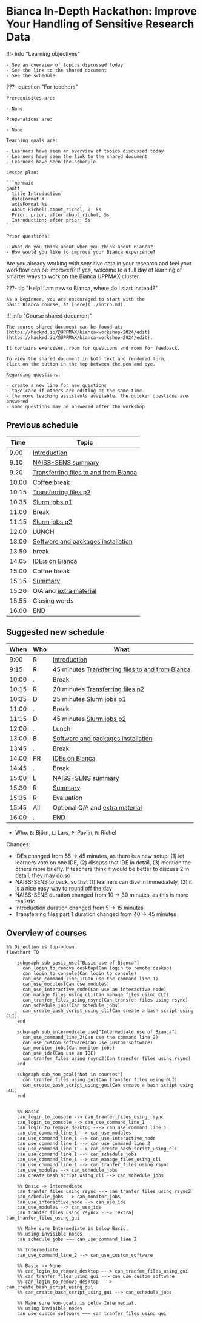 # Bianca In-Depth Hackathon: Improve Your Handling of Sensitive Research Data

!!!- info "Learning objectives"

    - See an overview of topics discussed today
    - See the link to the shared document
    - See the schedule

???- question "For teachers"

    Prerequisites are:

    - None

    Preparations are:

    - None

    Teaching goals are:

    - Learners have seen an overview of topics discussed today
    - Learners have seen the link to the shared document
    - Learners have seen the schedule

    Lesson plan:

    ```mermaid
    gantt
      title Introduction
      dateFormat X
      axisFormat %s
      About Richel: about_richel, 0, 5s
      Prior: prior, after about_richel, 5s
      Introduction: after prior, 5s
    ```

    Prior questions:

    - What do you think about when you think about Bianca?
    - How would you like to improve your Bianca experience?

Are you already working with sensitive data in your research
and feel your workflow can be improved?
If yes, welcome to a full day of learning of smarter ways
to work on the Bianca UPPMAX cluster.

???- tip "Help! I am new to Bianca, where do I start instead?"

    As a beginner, you are encouraged to start with the
    basic Bianca course, at [here](../intro.md).

!!! info "Course shared document"

    The course shared document can be found at: [https://hackmd.io/@UPPMAX/bianca-workshop-2024/edit](https://hackmd.io/@UPPMAX/bianca-workshop-2024/edit).

    It contains exercises, room for questions and room for feedback.

    To view the shared document in both text and rendered form, 
    click on the button in the top between the pen and eye.

    Regarding questions: 

    - create a new line for new questions
    - take care if others are editing at the same time
    - the more teaching assistants available, the quicker questions are answered
    - some questions may be answered after the workshop

## Previous schedule

Time |Topic
-----|--------------------------
9.00 | [Introduction](https://uppmax.github.io/bianca_workshop/intermediate/intro/)
9.10 | [NAISS-SENS summary](https://uppmax.github.io/bianca_workshop/sens_project_short/)
9.20 | [Transferring files to and from Bianca](https://uppmax.github.io/bianca_workshop/intermediate/transfer/)
10.00| Coffee break
10.15| [Transferring files p2](https://uppmax.github.io/bianca_workshop/intermediate/transfer/)
10.35| [Slurm jobs p1](https://uppmax.github.io/bianca_workshop/intermediate/slurm_intermed/)
11.00| Break
11.15| [Slurm jobs p2](https://uppmax.github.io/bianca_workshop/intermediate/slurm_intermed/)
12.00| LUNCH
13.00| [Software and packages installation](https://uppmax.github.io/bianca_workshop/intermediate/install/)
13.50| break
14.05| [IDE:s on Bianca](https://uppmax.github.io/bianca_workshop/intermediate/ides/)
15.00| Coffee break
15.15| [Summary](https://uppmax.github.io/bianca_workshop/intermediate/summary/)
15.20| Q/A and [extra material](https://uppmax.github.io/bianca_workshop/extra/slurm/)
15.55| Closing words
16.00| END

## Suggested new schedule

When | Who  | What
-----|------|-------------------------
9:00 | R    | [Introduction](https://uppmax.github.io/bianca_workshop/intermediate/intro/)
9:15 | R    | 45 minutes [Transferring files to and from Bianca](https://uppmax.github.io/bianca_workshop/intermediate/transfer/)
10:00| .    | Break
10:15| R    | 20 minutes [Transferring files p2](https://uppmax.github.io/bianca_workshop/intermediate/transfer/)
10:35| D    | 25 minutes [Slurm jobs p1](https://uppmax.github.io/bianca_workshop/intermediate/slurm_intermed/)
11:00| .    | Break
11:15| D    | 45 minutes [Slurm jobs p2](https://uppmax.github.io/bianca_workshop/intermediate/slurm_intermed/)
12:00| .    | Lunch
13:00| B    | [Software and packages installation](https://uppmax.github.io/bianca_workshop/intermediate/install/)
13:45| .    | Break
14:00| PR   | [IDEs on Bianca](https://uppmax.github.io/bianca_workshop/intermediate/ides/)
14:45| .    | Break
15:00| L    | [NAISS-SENS summary](https://uppmax.github.io/bianca_workshop/sens_project_short/)
15:30| R    | [Summary](https://uppmax.github.io/bianca_workshop/intermediate/summary/)
15:35| R    | Evaluation
15:45| All  | Optional Q/A and [extra material](https://uppmax.github.io/bianca_workshop/extra/slurm/)
16:00| .    | END

* Who: `B`: Björn, `L`: Lars, `P`: Pavlin, `R`: Richèl

Changes:

* IDEs changed from 55 -> 45 minutes, as there is a new setup: (1) let learners vote on one IDE, (2) discuss that IDE in detail, (3) mention the others more briefly. If teachers think it would be better to discuss 2 in detail, they may do so
* NAISS-SENS to back, so that (1) learners can dive in immediately, (2) it is a nice easy way to round off the day
* NAISS-SENS duration changed from 10 -> 30 minutes, as this is more realistic
* Introduction duration changed from 5 -> 15 minutes
* Transferring files part 1 duration changed from 40 -> 45 minutes

## Overview of courses

```mermaid
%% Direction is top->down
flowchart TD

    subgraph sub_basic_use["Basic use of Bianca"]
      can_login_to_remove_desktop(Can login to remote deskop)
      can_login_to_console(Can login to console)
      can_use_command_line_1(Can use the command line 1)
      can_use_modules(Can use modules)
      can_use_interactive_node(Can use an interactive node)
      can_manage_files_using_cli(Can manage files using CLI)
      can_tranfer_files_using_rsync(Can transfer files using rsync)
      can_schedule_jobs(Can schedule jobs)
      can_create_bash_script_using_cli(Can create a bash script using CLI)
    end

    subgraph sub_intermediate_use["Intermediate use of Bianca"]
      can_use_command_line_2(Can use the command line 2)
      can_use_custom_software(Can use custom software)
      can_monitor_jobs(Can monitor jobs)
      can_use_ide(Can use an IDE)
      can_tranfer_files_using_rsync2(Can transfer files using rsync)
    end

    subgraph sub_non_goal["Not in courses"]
      can_tranfer_files_using_gui(Can transfer files using GUI)
      can_create_bash_script_using_gui(Can create a bash script using GUI)
    end


    %% Basic
    can_login_to_console --> can_tranfer_files_using_rsync
    can_login_to_console --> can_use_command_line_1
    can_login_to_remove_desktop ---> can_use_command_line_1
    can_use_command_line_1 --> can_use_modules
    can_use_command_line_1 --> can_use_interactive_node
    can_use_command_line_1 --> can_use_command_line_2
    can_use_command_line_1 --> can_create_bash_script_using_cli
    can_use_command_line_1 --> can_schedule_jobs
    can_use_command_line_1 --> can_manage_files_using_cli
    can_use_command_line_1 --> can_tranfer_files_using_rsync
    can_use_modules --> can_schedule_jobs
    can_create_bash_script_using_cli --> can_schedule_jobs

    %% Basic -> Intermediate
    can_tranfer_files_using_rsync --> can_tranfer_files_using_rsync2
    can_schedule_jobs --> can_monitor_jobs
    can_use_interactive_node --> can_use_ide
    can_use_modules --> can_use_ide
    can_tranfer_files_using_rsync2 -.-> |extra| can_tranfer_files_using_gui

    %% Make sure Intermediate is below Basic,
    %% using invisible nodes
    can_schedule_jobs ~~~ can_use_command_line_2

    %% Intermediate
    can_use_command_line_2 --> can_use_custom_software

    %% Basic -> None
    %% can_login_to_remove_desktop ---> can_tranfer_files_using_gui
    %% can_tranfer_files_using_gui --> can_use_custom_software
    %% can_login_to_remove_desktop ---> can_create_bash_script_using_gui
    %% can_create_bash_script_using_gui --> can_schedule_jobs

    %% Make sure Non-goals is below Intermediat,
    %% using invisible nodes
    can_use_custom_software ~~~ can_tranfer_files_using_gui
```
